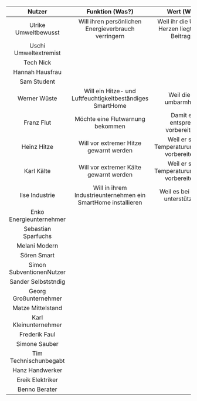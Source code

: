 | Nutzer | Funktion (Was?) | Wert (Warum?) |
|:------:|:--------:|:----:|
| Ulrike Umweltbewusst | Will ihren persönlichen Energieverbrauch verringern | Weil ihr die Umwelt am Herzen liegt und jeder Beitrag zählt. |
| Uschi Umweltextremist | | |
| Tech Nick | | |
| Hannah Hausfrau | | |
| Sam Student | | |
| Werner Wüste | Will ein Hitze- und Luftfeuchtigkeitbeständiges SmartHome| Weil die Wüste umbarmherzig ist|
| Franz Flut | Möchte eine Flutwarnung bekommen | Damit er sich entsprechend vorbereiten kann|
| Heinz Hitze | Will vor extremer Hitze gewarnt werden | Weil er sich auf Temperaturumstellungen vorbereiten muss|
| Karl Kälte | Will vor extremer Kälte gewarnt werden | Weil er sich auf Temperaturumstellungen vorbereiten muss|
| Ilse Industrie | Will in ihrem Industrieunternehmen ein SmartHome installieren | Weil es bei der Arbeit unterstützen kann|
| Enko Energieunternehmer | | |
| Sebastian Sparfuchs | | |
| Melani Modern | | |
| Sören Smart | | |
| Simon SubventionenNutzer | | |
| Sander Selbststndig | | |
| Georg Großunternehmer | | |
| Matze Mittelstand | | |
| Karl Kleinunternehmer | | |
| Frederik Faul | | |
| Simone Sauber | | |
| Tim Technischunbegabt | | |
| Hanz Handwerker | | |
| Ereik Elektriker | | |
| Benno Berater | | |
